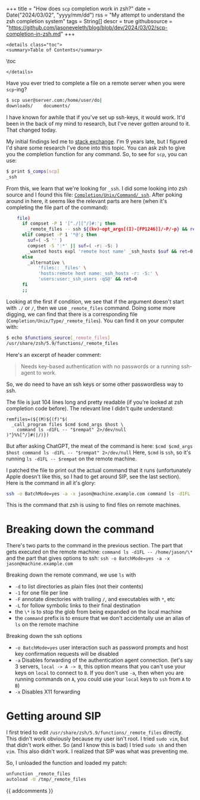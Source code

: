 +++
title = "How does `scp` completion work in zsh?"
date = Date("2024/03/02", "yyyy/mm/dd")
rss = "My attempt to understand the zsh completion system"
tags = String[]
descr = true
githubsource = "https://github.com/jasoneveleth/blog/blob/dev/2024/03/02/scp-completion-in-zsh.md"
+++
~~~
<details class="toc">
<summary>Table of Contents</summary>
~~~
\toc
~~~
</details>
~~~

Have you ever tried to complete a file on a remote server when you were `scp`-ing? 

```bash
$ scp user@server.com:/home/user/do|
downloads/    documents/
```

I have known for awhile that if you've set up ssh-keys, it would work. It'd been in the back of my mind to research, but I've never gotten around to it. That changed today.

My initial findings led me to [stack exchange](https://unix.stackexchange.com/questions/203931/whats-the-magic-that-allows-me-to-tab-complete-remote-files-as-i-type-an-scp-co). I'm 9 years late, but I figured I'd share some research I've done into this topic. You can ask zsh to give you the completion function for any command. So, to see for `scp`, you can use:

```bash
$ print $_comps[scp]
_ssh
```

From this, we learn that we're looking for `_ssh`. I did some looking into zsh source and I found this file: [`Completion/Unix/Command/_ssh`](https://github.com/zsh-users/zsh/blob/master/Completion/Unix/Command/_ssh). After poking around in here, it seems like the relevant parts are here (when it's completing the file part of the command):

```bash
    file)
      if compset -P 1 '[^./][^/]#:'; then
        _remote_files -- ssh ${(kv)~opt_args[(I)-[FP1246]]/-P/-p} && ret=0
      elif compset -P 1 '*@'; then
        suf=( -S '' )
        compset -S ':*' || suf=( -r: -S: )
        _wanted hosts expl 'remote host name' _ssh_hosts $suf && ret=0
      else
        _alternative \
            'files:: _files' \
            'hosts:remote host name:_ssh_hosts -r: -S:' \
            'users:user:_ssh_users -qS@' && ret=0
      fi
      ;;
```

Looking at the first if condition, we see that if the argument doesn't start with `./` or `/`, then we use `_remote_files` command. Doing some more digging, we can find that there is a corresponding file (`Completion/Unix/Type/_remote_files`). You can find it on your computer with: 

```bash
$ echo $functions_source[_remote_files]
/usr/share/zsh/5.9/functions/_remote_files
```

Here's an excerpt of header comment:

> Needs key-based authentication with no passwords or a running ssh-agent to work.

So, we do need to have an ssh keys or some other passwordless way to ssh. 

The file is just 104 lines long and pretty readable (if you're looked at zsh completion code before). The relevant line I didn't quite understand:

```
remfiles=(${(M)${(f)"$(
  _call_program files $cmd $cmd_args $host \
    command ls -d1FL -- "$rempat" 2>/dev/null
)"}%%[^/]#(|/)})
```

But after asking ChatGPT, the meat of the command is here: `$cmd $cmd_args $host command ls -d1FL -- "$rempat" 2>/dev/null`
Here, `$cmd` is `ssh`, so it's running `ls -d1FL -- $rempat` on the remote machine.

I patched the file to print out the actual command that it runs (unfortunately Apple doesn't like this, so I had to get around SIP, see the last section). Here is the command in all it's glory:

```bash
ssh -o BatchMode=yes -a -x jason@machine.example.com command ls -d1FL -- /home/jason/\*
```

This is the command that zsh is using to find files on remote machines.

# Breaking down the command

There's two parts to the command in the previous section. The part that gets executed on the remote machine: `command ls -d1FL -- /home/jason/\*` and the part that gives options to ssh: `ssh -o BatchMode=yes -a -x jason@machine.example.com`

Breaking down the remote command, we use `ls` with 
- `-d` to list directories as plain files (not their contents)
- `-1` for one file per line
- `-F` annotate directories with trailing `/`, and executables with `*`, etc
- `-L` for follow symbolic links to their final destination
- the `\*` is to stop the glob from being expanded on the local machine
- the `command` prefix is to ensure that we don't accidentally use an alias of `ls` on the remote machine

Breaking down the ssh options
- `-o BatchMode=yes` user interaction such as password prompts and host key confirmation requests will be disabled
- `-a` Disables forwarding of the authentication agent connection. (let's say 3 servers, `local -> A -> B`, this option means that you can't use your keys on `local` to connect to `B`. If you don't use `-a`, then when you are running commands on `A`, you could use your `local` keys to `ssh` from `A` to `B`)
- `-x` Disables X11 forwarding

# Getting around SIP

I first tried to edit `/usr/share/zsh/5.9/functions/_remote_files` directly. This didn't work obviously because my user isn't root. I tried `sudo vim`, but that didn't work either. So (and I know this is bad) I tried `sudo sh` and then `vim`. This also didn't work. I realized that SIP was what was preventing me.

So, I unloaded the function and loaded my patch:

```bash
unfunction _remote_files
autoload -U /tmp/_remote_files
```

{{ addcomments }}
